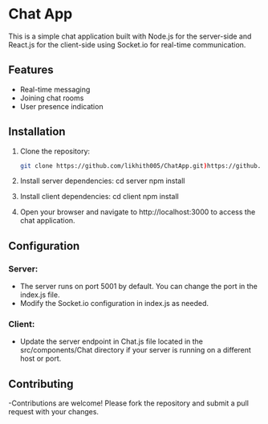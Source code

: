 # Chat App

This is a simple chat application built with Node.js for the server-side and React.js for the client-side using Socket.io for real-time communication.

## Features

- Real-time messaging
- Joining chat rooms
- User presence indication

## Installation

1. Clone the repository:

   ```bash
   git clone https://github.com/likhith005/ChatApp.git)https://github.com/likhith005/ChatApp.git
   
2. Install server dependencies:
    cd server
    npm install
   
4. Install client dependencies:
   cd client
   npm install

5. Open your browser and navigate to http://localhost:3000 to access the chat application.


## Configuration

### Server:
- The server runs on port 5001 by default. You can change the port in the index.js file.
- Modify the Socket.io configuration in index.js as needed.

### Client:
- Update the server endpoint in Chat.js file located in the src/components/Chat directory if your server is running on a different host or port.

## Contributing

-Contributions are welcome! Please fork the repository and submit a pull request with your changes.




